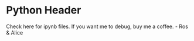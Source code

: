 # Python Header 

Check here for ipynb files. If you want me to debug, buy me a coffee. - Ros & Alice
